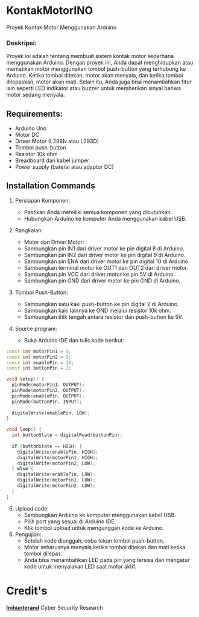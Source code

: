 # KontakMotorINO
Proyek Kontak Motor Menggunakan Arduino

<h3>Deskripsi:</h3>
Proyek ini adalah tentang membuat sistem kontak motor sederhana menggunakan Arduino. Dengan proyek ini, Anda dapat menghidupkan atau mematikan motor menggunakan tombol push-button yang terhubung ke Arduino. Ketika tombol ditekan, motor akan menyala, dan ketika tombol dilepaskan, motor akan mati. Selain itu, Anda juga bisa menambahkan fitur lain seperti LED indikator atau buzzer untuk memberikan sinyal bahwa motor sedang menyala.

## Requirements:
  * Arduino Uno
  * Motor DC
  * Driver Motor (L298N atau L293D) 
  * Tombol push-button
  * Resistor 10k ohm
  * Breadboard dan kabel jumper
  * Power supply (baterai atau adaptor DC)

## Installation Commands
 1. Persiapan Komponen:
    * Pastikan Anda memiliki semua komponen yang dibutuhkan.
    * Hubungkan Arduino ke komputer Anda menggunakan kabel USB.
 1. Rangkaian:
    * Motor dan Driver Motor:
     * Sambungkan pin IN1 dari driver motor ke pin digital 8 di Arduino.
     * Sambungkan pin IN2 dari driver motor ke pin digital 9 di Arduino.
     * Sambungkan pin ENA dari driver motor ke pin digital 10 di Arduino.
     * Sambungkan terminal motor ke OUT1 dan OUT2 dari driver motor.
     * Sambungkan pin VCC dari driver motor ke pin 5V di Arduino.
     * Sambungkan pin GND dari driver motor ke pin GND di Arduino.
  1. Tombol Push-Button:
     * Sambungkan satu kaki push-button ke pin digital 2 di Arduino.
     * Sambungkan kaki lainnya ke GND melalui resistor 10k ohm.
     * Sambungkan titik tengah antara resistor dan push-button ke 5V.

  1. Source program:
     * Buka Arduino IDE dan tulis kode berikut:
```cpp
const int motorPin1 = 8;
const int motorPin2 = 9;
const int enablePin = 10;
const int buttonPin = 2;

void setup() {
  pinMode(motorPin1, OUTPUT);
  pinMode(motorPin2, OUTPUT);
  pinMode(enablePin, OUTPUT);
  pinMode(buttonPin, INPUT);
  
  digitalWrite(enablePin, LOW);
}

void loop() {
  int buttonState = digitalRead(buttonPin);
  
  if (buttonState == HIGH) {
    digitalWrite(enablePin, HIGH);
    digitalWrite(motorPin1, HIGH);
    digitalWrite(motorPin2, LOW);
  } else {
    digitalWrite(enablePin, LOW);
    digitalWrite(motorPin1, LOW);
    digitalWrite(motorPin2, LOW);
  }
}
```
  5. Upload code:
     * Sambungkan Arduino ke komputer menggunakan kabel USB.
     * Pilih port yang sesuai di Arduino IDE.
     * Klik tombol upload untuk mengunggah kode ke Arduino.
  6. Pengujian:
     * Setelah kode diunggah, coba tekan tombol push-button.
     * Motor seharusnya menyala ketika tombol ditekan dan mati ketika tombol dilepas.
     * Anda bisa menambahkan LED pada pin yang tersisa dan mengatur kode untuk menyalakan LED saat motor aktif.

       
# Credit's
**[Imhunterand](https://github.com/imhunterand)** Cyber Security Research
